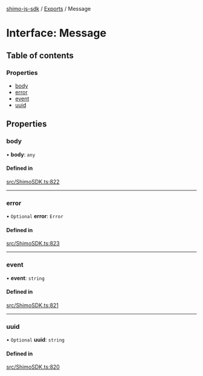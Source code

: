[shimo-js-sdk](../README.md) / [Exports](../modules.md) / Message

# Interface: Message

## Table of contents

### Properties

- [body](Message.md#body)
- [error](Message.md#error)
- [event](Message.md#event)
- [uuid](Message.md#uuid)

## Properties

### body

• **body**: `any`

#### Defined in

[src/ShimoSDK.ts:822](https://github.com/shimohq/shimo-js-sdk/blob/4cabcb1/src/ShimoSDK.ts#L822)

___

### error

• `Optional` **error**: `Error`

#### Defined in

[src/ShimoSDK.ts:823](https://github.com/shimohq/shimo-js-sdk/blob/4cabcb1/src/ShimoSDK.ts#L823)

___

### event

• **event**: `string`

#### Defined in

[src/ShimoSDK.ts:821](https://github.com/shimohq/shimo-js-sdk/blob/4cabcb1/src/ShimoSDK.ts#L821)

___

### uuid

• `Optional` **uuid**: `string`

#### Defined in

[src/ShimoSDK.ts:820](https://github.com/shimohq/shimo-js-sdk/blob/4cabcb1/src/ShimoSDK.ts#L820)
